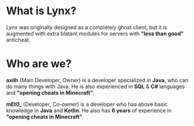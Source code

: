 # What is Lynx?
Lynx was originally designed as a completely ghost client, but it is augmented with extra blatant modules for servers with **"less than good"** anticheat.

# Who are we?
**axilh** (Main Developer, Owner) is a developer specialized in **Java**, who can do many things with Java. He is also experienced in **SQL** & **C#** languages and **"opening cheats in Minecraft"**.

**mEt0_** (Developer, Co-owner) is a developer who has above basic knowledge in **Java** and **Kotlin**. He also has **6 years** of experience in **"opening cheats in Minecraft"**.
